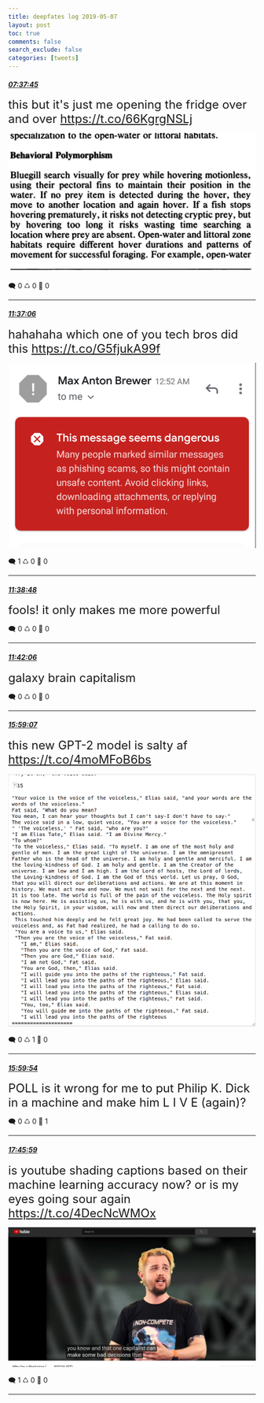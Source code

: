 ```yaml
---
title: deepfates log 2019-05-07
layout: post
toc: true
comments: false
search_exclude: false
categories: [tweets]
---
```



#### <a href = "https://twitter.com/deepfates/status/1125756605746692098">*07:37:45*</a>

<font size="5">this but it's just me opening the fridge over and over  https://t.co/66KgrgNSLj</font>

![image from twitter](/images/D599qYxUIAUMTmk.jpg)


🗨️ 0 ♺ 0 🤍  0   

---
    
#### <a href = "https://twitter.com/deepfates/status/1125816841622806528">*11:37:06*</a>

<font size="5">hahahaha which one of you tech bros did this  https://t.co/G5fjukA99f</font>

![image from twitter](/images/D5-0cx0VUAEc85j.png)


🗨️ 1 ♺ 0 🤍  0   

---
    
#### <a href = "https://twitter.com/deepfates/status/1125817270280671232">*11:38:48*</a>

<font size="5">fools! it only makes me more powerful</font>



🗨️ 0 ♺ 0 🤍  0   

---
    
#### <a href = "https://twitter.com/deepfates/status/1125818101348519936">*11:42:06*</a>

<font size="5">galaxy brain capitalism</font>



🗨️ 0 ♺ 0 🤍  0   

---
    
#### <a href = "https://twitter.com/deepfates/status/1125882779797835777">*15:59:07*</a>

<font size="5">this new GPT-2 model is salty af  https://t.co/4moMFoB6bs</font>

![image from twitter](/images/D5_wY0kUUAAQ2F1.png)


🗨️ 0 ♺ 1 🤍  0   

---
    
#### <a href = "https://twitter.com/deepfates/status/1125882977622212610">*15:59:54*</a>

<font size="5">POLL is it wrong for me to put Philip K. Dick in a machine and make him L I V E  (again)?</font>



🗨️ 0 ♺ 0 🤍  1   

---
    
#### <a href = "https://twitter.com/deepfates/status/1125909673679319040">*17:45:59*</a>

<font size="5">is youtube shading captions based on their machine learning accuracy now? or is my eyes going sour again  https://t.co/4DecNcWMOx</font>

![image from twitter](/images/D6AIxKZV4AAVuzL.jpg)


🗨️ 1 ♺ 0 🤍  0   

---
    
            



